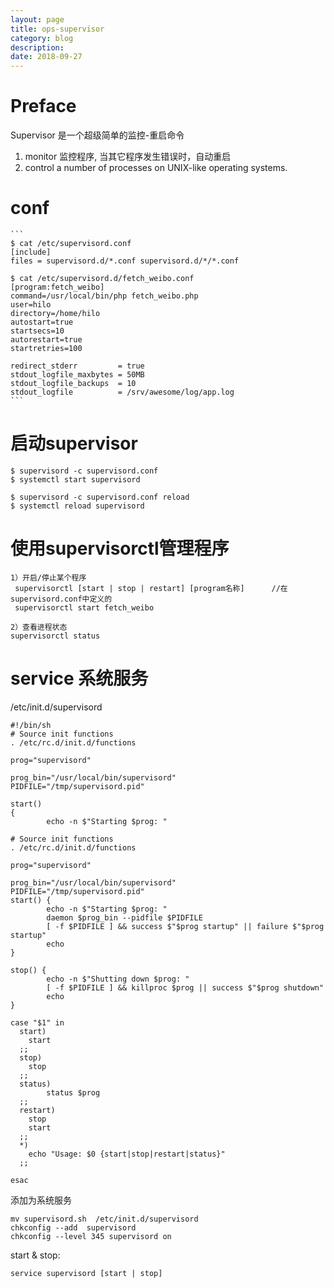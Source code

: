 ```yaml
---
layout: page
title: ops-supervisor
category: blog
description: 
date: 2018-09-27
---
```

# Preface
Supervisor 是一个超级简单的监控-重启命令
1. monitor 监控程序, 当其它程序发生错误时，自动重启
2. control a number of processes on UNIX-like operating systems.

# conf
	```
	$ cat /etc/supervisord.conf
	[include]
	files = supervisord.d/*.conf supervisord.d/*/*.conf

	$ cat /etc/supervisord.d/fetch_weibo.conf
	[program:fetch_weibo]
	command=/usr/local/bin/php fetch_weibo.php
	user=hilo
	directory=/home/hilo
	autostart=true
	startsecs=10
	autorestart=true
	startretries=100

	redirect_stderr         = true
	stdout_logfile_maxbytes = 50MB
	stdout_logfile_backups  = 10
	stdout_logfile          = /srv/awesome/log/app.log
	```

# 启动supervisor

	$ supervisord -c supervisord.conf
	$ systemctl start supervisord

	$ supervisord -c supervisord.conf reload
	$ systemctl reload supervisord

# 使用supervisorctl管理程序

	1）开启/停止某个程序
	 supervisorctl [start | stop | restart] [program名称]      //在supervisord.conf中定义的
	 supervisorctl start fetch_weibo

	2）查看进程状态
	supervisorctl status

# service 系统服务
/etc/init.d/supervisord

	#!/bin/sh
	# Source init functions
	. /etc/rc.d/init.d/functions

	prog="supervisord"

	prog_bin="/usr/local/bin/supervisord"
	PIDFILE="/tmp/supervisord.pid"

	start()
	{
	        echo -n $"Starting $prog: "

	# Source init functions
	. /etc/rc.d/init.d/functions

	prog="supervisord"

	prog_bin="/usr/local/bin/supervisord"
	PIDFILE="/tmp/supervisord.pid"
	start() {
	        echo -n $"Starting $prog: "
	        daemon $prog_bin --pidfile $PIDFILE
	        [ -f $PIDFILE ] && success $"$prog startup" || failure $"$prog startup"
	        echo
	}

	stop() {
	        echo -n $"Shutting down $prog: "
	        [ -f $PIDFILE ] && killproc $prog || success $"$prog shutdown"
	        echo
	}

	case "$1" in
	  start)
	    start
	  ;;
	  stop)
	    stop
	  ;;
	  status)
	        status $prog
	  ;;
	  restart)
	    stop
	    start
	  ;;
	  *)
	    echo "Usage: $0 {start|stop|restart|status}"
	  ;;

	esac

添加为系统服务

	mv supervisord.sh  /etc/init.d/supervisord
	chkconfig --add  supervisord
	chkconfig --level 345 supervisord on

start & stop:

	service supervisord [start | stop]